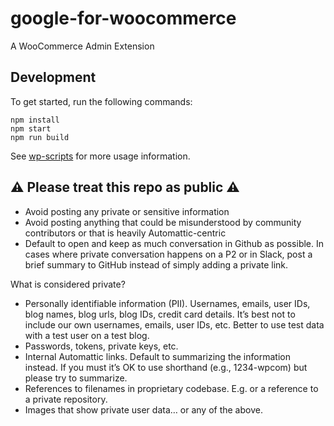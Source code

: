 # google-for-woocommerce

A WooCommerce Admin Extension

## Development

To get started, run the following commands:

```text
npm install
npm start
npm run build
```

See [wp-scripts](https://github.com/WordPress/gutenberg/tree/master/packages/scripts) for more usage information.

## ⚠️ **Please treat this repo as public** ⚠️

* Avoid posting any private or sensitive information
* Avoid posting anything that could be misunderstood by community contributors or that is heavily Automattic-centric
* Default to open and keep as much conversation in Github as possible. In cases where private conversation happens on a P2 or in Slack, post a brief summary to GitHub instead of simply adding a private link.

What is considered private?

* Personally identifiable information (PII). Usernames, emails, user IDs, blog names, blog urls, blog IDs, credit card details. It’s best not to include our own usernames, emails, user IDs, etc. Better to use test data with a test user on a test blog.
* Passwords, tokens, private keys, etc.
* Internal Automattic links. Default to summarizing the information instead. If you must it’s OK to use shorthand (e.g., 1234-wpcom) but please try to summarize.
* References to filenames in proprietary codebase. E.g. or a reference to a private repository.
* Images that show private user data… or any of the above.
